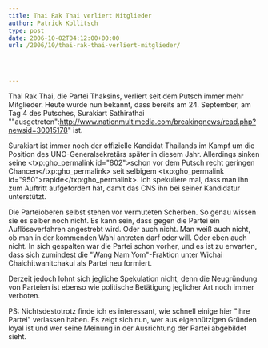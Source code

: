 ```yaml
---
title: Thai Rak Thai verliert Mitglieder
author: Patrick Kollitsch
type: post
date: 2006-10-02T04:12:00+00:00
url: /2006/10/thai-rak-thai-verliert-mitglieder/




---
```

Thai Rak Thai, die Partei Thaksins, verliert seit dem Putsch immer mehr Mitglieder. Heute wurde nun bekannt, dass bereits am 24. September, am Tag 4 des Putsches, Surakiart Sathirathai ""ausgetreten":http://www.nationmultimedia.com/breakingnews/read.php?newsid=30015178" ist. 

Surakiart ist immer noch der offizielle Kandidat Thailands im Kampf um die Position des UNO-Generalsekretärs später in diesem Jahr. Allerdings sinken seine <txp:gho_permalink id="802">schon vor dem Putsch recht geringen Chancen</txp:gho_permalink> seit selbigem <txp:gho_permalink id="950">rapide</txp:gho_permalink>. Ich spekuliere mal, dass man ihn zum Auftritt aufgefordert hat, damit das <span class="caps">CNS</span> ihn bei seiner Kandidatur unterstützt. 

Die Parteioberen selbst stehen vor vermuteten Scherben. So genau wissen sie es selber noch nicht. Es kann sein, dass gegen die Partei ein Auflöseverfahren angestrebt wird. Oder auch nicht. Man weiß auch nicht, ob man in der kommenden Wahl antreten darf oder will. Oder eben auch nicht. In sich gespalten war die Partei schon vorher, und es ist zu erwarten, dass sich zumindest die "Wang Nam Yom"-Fraktion unter Wichai Chaichitwanitchakul als Partei neu formiert. 

Derzeit jedoch lohnt sich jegliche Spekulation nicht, denn die Neugründung von Parteien ist ebenso wie politische Betätigung jeglicher Art noch immer verboten.

PS: Nichtsdestotrotz finde ich es interessant, wie schnell einige hier "ihre Partei" verlassen haben. Es zeigt sich nun, wer aus eigennützigen Gründen loyal ist und wer seine Meinung in der Ausrichtung der Partei abgebildet sieht.
